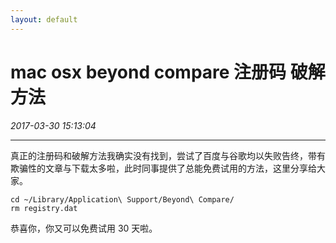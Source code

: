 ```yaml
---
layout: default
---
```


# mac osx beyond compare 注册码 破解方法
_2017-03-30 15:13:04_

* * *

真正的注册码和破解方法我确实没有找到，尝试了百度与谷歌均以失败告终，带有欺骗性的文章与下载太多啦，此时同事提供了总能免费试用的方法，这里分享给大家。

```
cd ~/Library/Application\ Support/Beyond\ Compare/
rm registry.dat
```

恭喜你，你又可以免费试用 30 天啦。

